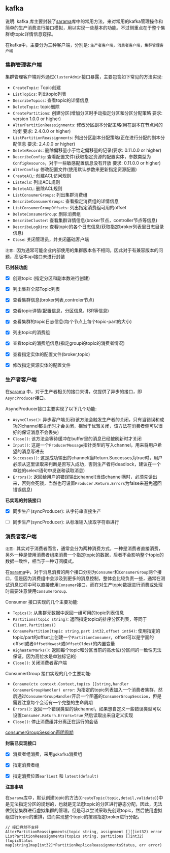 ## kafka

说明: kafka 库主要封装了[sarama](github.com/Shopify/sarama)库中的常用方法，来对常用的kafka管理操作和简单的生产消费进行接口模拟，用以实现一些基本的功能。不过侧重点在于整个集群或topic详情信息窥探。

在kafka中，主要分为三种客户端，分别是: `生产者客户端`，`消费者客户端`，`集群管理客户端`

### 集群管理客户端

集群管理客户端对外通过`ClusterAdmin`接口暴露，主要包含如下常见的方法实现:

- `CreateTopic`: Topic创建
- `ListTopics`: 列出topic列表
- `DescribeTopics`: 查看topic的详情信息
- `DeleteTopic`: topic删除
- `CreatePartitions`: 创建分区(增加分区时手动指定分区和分区分配策略 要求: version 1.0.0 or higher)
- `AlterPartitionReassignments`: 修改分区副本分配策略(用在副本在节点间的均衡 要求: 2.4.0.0 or higher)
- `ListPartitionReassignments`: 列出分区副本分配策略(正在进行分配的副本分配信息 要求: 2.4.0.0 or higher)
- `DeleteRecords`: 删除偏移量小于给定偏移量的记录(要求: 0.11.0.0 or higher)
- `DescribeConfig`: 查看配置文件(获取指定资源的配置实体，参数类型为`ConfigResource`，对于一些敏感配置信息没有开放 要求: 0.11.0.0 or higher)
- `AlterConfig`: 修改配置文件(使用默认参数来更新指定资源配置)
- `CreateACL`: 创建ACL访问规则
- `ListAcls`: 列出ACL规则
- `DeleteACL`: 删除ACL规则
- `ListConsumerGroups`: 列出集群消费组
- `DescribeConsumerGroups`: 查看指定消费组的详情信息
- `ListConsumerGroupOffsets`: 列出指定消费组可用的offset
- `DeleteConsumerGroup`: 删除消费组
- `DescribeCluster`: 查看集群详情信息(broker节点，controller节点等信息)
- `DescribeLogDirs`: 查看topic的各个日志信息(获取指定broker列表里日志目录信息)
- `Close`: 关闭管理员，并关闭基础客户端

`注意:` 因为通常可能企业内部使用的集群版本各不相同，因此对于有兼容版本的问题，高版本api接口未进行封装

**已封装功能**

- [X] 创建topic (指定分区和副本数进行创建)
- [X] 列出集群全部Topic列表
- [X] 查看集群信息(broker列表,controler节点)
- [X] 查看topic详情(配置信息，分区信息，ISR等信息)
- [X] 查看集群的topic日志信息(每个节点上每个topic-part的大小)
- [X] 列出topic的消费组
- [X] 查看topic的消费组信息(指定group的topic的消费者情况)
- [X] 查看指定实体的配置文件(broker,topic)
- [X] 修改指定资源实体的配置文件


### 生产者客户端

在[sarama](github.com/Shopify/sarama) 中，对于生产者相关的接口来讲，仅提供了异步的接口，即`AsyncProducer`接口。

AsyncProducer接口主要实现了以下几个功能:

- `AsyncClose()`: 异步客户端关闭(该方法会触发生产者的关闭，只有当错误和成功的channel都关闭时才会关闭，相当于优雅关闭，该方法在消费者侧可以很好的保证消息不会丢失)
- `Close()`: 该方法会等待缓冲在buffer里的消息已经被刷新时才关闭
- `Input()`: 这是一个`ProducerMessage`指针类型的写入channel，用来将用户希望的消息写进去
- `Successes()`: 这是成功输出的channel(当Return.Successes为true时，用户必须从这里读取来判断是否写入成功，否则生产者将deadlock，建议在一个单独的select语句中发送和读取消息)
- `Errors()`: 返回给用户的错误输出channel(当该channel满时，必须先读出来，否则会死锁，当然也可设置`Producer.Return.Errors`为false来避免返回错误信息)

**已实现的封装接口**

- [X] 同步生产(syncProducer): 从字符串直接生产
- [ ] 同步生产(syncProducer): 从标准输入读取字符串进行



### 消费者客户端

`注意:` 其实对于消费者而言，通常会分为两种消费方式，一种是消费者直接消费，另外一种是使用消费者组来消费一个指定topic的数据，后者不会影响整个topic的数据一致性，相当于一种订阅模式。

在[sarama](github.com/Shopify/sarama)中，对于消息消费的两个接口分别为`Consumer`和`ConsumerGroup`两个接口，但是因为消费组中会涉及到更多的消息控制，整体会比较负责一些，通常在测试消息过程中可以直接使用`Consumer`接口，而在对生产topic数据进行消费或处理时需要注意使用`ConsumerGroup`.

Consumer 接口实现的几个主要功能:

- `Topics()`: 从集群元数据中返回一组可用的topic列表信息
- `Partitions(topic string)`: 返回指定topic的排序分区列表，等同于`Client.Partitions()`
- `ConsumePartition(topic string,part int32,offset int64)`: 使用指定的topic/part的offset上创建一个`PartitionConsumer`，offset可以是字面的offset或者`OffsetNewest`或`OffsetOldest`的内置变量
- `HighWaterMarks()`: 返回每个topic和分区当前的高水位(分区间的一致性无法保证，因为高位水是单独标记的)
- `Close()`: 关闭消费者客户端

ConsumerGroup 接口实现的几个主要功能:

- `Consume(ctx context.Context,topics []string,handler ConsumerGroupHandler) error`: 为指定的topic列表加入一个消费者集群，然后通过`ConsumerGroupHandler`开启一个阻塞的`ConsumerGroupSession`，但是需要注意每个会话有一个完整的生命周期
- `Errors()`: 返回一个错误类型的读channel，如果想自定义一些错误类型可以设置`Consumer.Return.Errors=true` 然后读取出来自定义实现
- `Close()`: 停止消费组并分离正在运行的会话

[consumerGroupSession声明周期](https://pkg.go.dev/github.com/Shopify/sarama?tab=doc#ConsumerGroup)


**封装已实现接口**

- [X] 消费者组消费，采用`gokafka`消费组
- [X] 指定消费者组
- [X] 指定消费位置`earliest` 和 `latest(default)`


**注意事项**

在`sarama`库中，默认创建topic的方法(`CreateTopic(topic,detail,validate)`)中是无法指定分区的规划的，也就是无法怼topic的分区进行静态分配，因此，无法做到怼集群进行虚拟集群的管理。但是可以尝试采取先创建topic，然后使用虚拟组进行topic的重排，进而实现整个topic的按照指定broker进行分配。

```
// 接口竟然不支持
AlterPartitionReassignments(topic string, assignment [][]int32) error
ListPartitionReassignments(topics string, partitions []int32) (topicStatus map[string]map[int32]*PartitionReplicaReassignmentsStatus, err error)


```